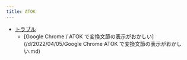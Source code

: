 ```yaml
---
title: ATOK
---
```



- [トラブル](//n/PGM/IME/ATOK/トラブル/index.md)
    - [Google Chrome / ATOK で変換文節の表示がおかしい](/d/2022/04/05/Google Chrome ATOK で変換文節の表示がおかしい.md)




